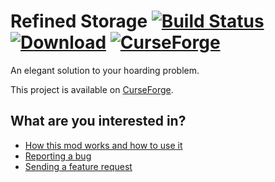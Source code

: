 # Refined Storage [![Build Status](https://travis-ci.org/raoulvdberge/refinedstorage.svg?branch=mc1.11)](https://travis-ci.org/raoulvdberge/refinedstorage) [![Download](https://api.bintray.com/packages/raoulvdberge/dev/refinedstorage/images/download.svg)](https://bintray.com/raoulvdberge/dev/refinedstorage/_latestVersion) [![CurseForge](http://cf.way2muchnoise.eu/full_243076_downloads.svg)](http://minecraft.curseforge.com/projects/refined-storage)

An elegant solution to your hoarding problem.

This project is available on [CurseForge](http://minecraft.curseforge.com/projects/refined-storage).

## What are you interested in?

- [How this mod works and how to use it](https://refinedstorage.raoulvdberge.com/wiki)
- [Reporting a bug](https://github.com/raoulvdberge/refinedstorage/issues)
- [Sending a feature request](https://github.com/raoulvdberge/refinedstorage/issues)
